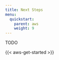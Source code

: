 ```yaml
---
title: Next Steps
menu:
  quickstart:
    parent: aws
    weight: 9
---
```


TODO

{{< aws-get-started >}}
